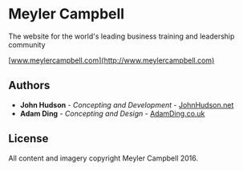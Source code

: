 # Meyler Campbell

The website for the world's leading business training and leadership community

[www.meylercampbell.com](http://www.meylercampbell.com)

## Authors

* **John Hudson** - *Concepting and Development* - [JohnHudson.net](https://www.johnhudson.net)
* **Adam Ding** - *Concepting and Design* - [AdamDing.co.uk](http://www.adamding.co.uk)


## License

All content and imagery copyright Meyler Campbell 2016.

